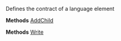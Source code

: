 Defines the contract of a language element

**Methods**
[AddChild](Bifrost.CodeGeneration.ILanguageElement.AddChild)


**Methods**
[Write](Bifrost.CodeGeneration.ILanguageElement.Write)
